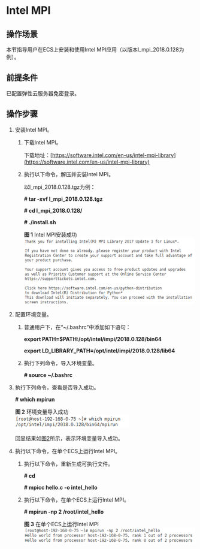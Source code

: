 # Intel MPI<a name="ZH-CN_TOPIC_0078129485"></a>

## 操作场景<a name="section37559482203017"></a>

本节指导用户在ECS上安装和使用Intel MPI应用（以版本l\_mpi\_2018.0.128为例）。

## 前提条件<a name="section47764941203023"></a>

已配置弹性云服务器免密登录。

## 操作步骤<a name="section41682873203028"></a>

1.  安装Intel MPI。
    1.  下载Intel MPI。

        下载地址：[https://software.intel.com/en-us/intel-mpi-library](https://software.intel.com/en-us/intel-mpi-library)

    2.  执行以下命令，解压并安装Intel MPI。

        以l\_mpi\_2018.0.128.tgz为例：

        **\# tar -xvf l\_mpi\_2018.0.128.tgz**

        **\# cd l\_mpi\_2018.0.128/**

        **\# ./install.sh**

        **图 1**  Intel MPI安装成功<a name="fig38533160203128"></a>  
        ![](figures/Intel-MPI安装成功.png "Intel-MPI安装成功")

2.  配置环境变量。
    1.  普通用户下，在“\~/.bashrc”中添加如下语句：

        **export PATH=$PATH:/opt/intel/impi/2018.0.128/bin64**

        **export LD\_LIBRARY\_PATH=/opt/intel/impi/2018.0.128/lib64**

    2.  执行下列命令，导入环境变量。

        **\# source \~/.bashrc**

3.  执行下列命令，查看是否导入成功。

    **\# which mpirun**

    **图 2**  环境变量导入成功<a name="fig177461046619"></a>  
    ![](figures/环境变量导入成功.png "环境变量导入成功")

    回显结果如[图2](#fig177461046619)所示，表示环境变量导入成功。

4.  执行以下命令，在单个ECS上运行Intel MPI。
    1.  执行以下命令，重新生成可执行文件。

        **\# cd**

        **\# mpicc hello.c -o intel\_hello**

    2.  执行以下命令，在单个ECS上运行Intel MPI。

        **\# mpirun -np 2 /root/intel\_hello**

        **图 3**  在单个ECS上运行Intel MPI<a name="fig1267315562373"></a>  
        ![](figures/在单个ECS上运行Intel-MPI.png "在单个ECS上运行Intel-MPI")



